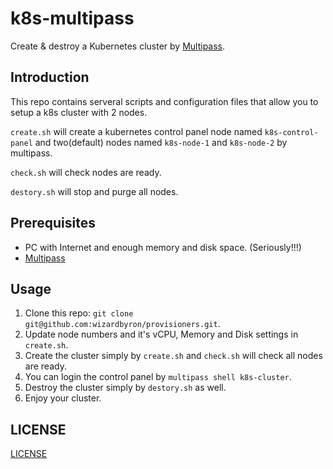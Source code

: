 # k8s-multipass

Create & destroy a Kubernetes cluster by [Multipass](https://multipass.run).

## Introduction

This repo contains serveral scripts and configuration files that allow you to setup a k8s cluster with 2 nodes.

`create.sh` will create a kubernetes control panel node named `k8s-control-panel` and two(default) nodes named `k8s-node-1` and `k8s-node-2` by multipass.

`check.sh` will check nodes are ready.

`destory.sh` will stop and purge all nodes.

## Prerequisites

* PC with Internet and enough memory and disk space. (Seriously!!!)
* [Multipass](https://multipass.run/)

## Usage

1. Clone this repo: `git clone git@github.com:wizardbyron/provisioners.git`.
2. Update node numbers and it's vCPU, Memory and Disk settings in `create.sh`.
3. Create the cluster simply by `create.sh` and `check.sh` will check all nodes are ready.
4. You can login the control panel by `multipass shell k8s-cluster`.
5. Destroy the cluster simply by `destory.sh` as well.
6. Enjoy your cluster.

## LICENSE

[LICENSE](/LICENSE)
